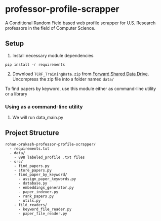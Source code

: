 # professor-profile-scrapper

A Conditional Random Field based web profile scrapper for U.S. Research professors in the field of Computer Science.


## Setup
1) Install necessary module dependencies
```
pip install -r requirements
```
2) Download `TCRF_TrainingData.zip` from [Forward Shared Data Drive](https://drive.google.com/drive/folders/1aovAiLgNLKRCc9QMergSt24yW9ko0ivG). Uncompress the zip file into a folder named `data/`


To find papers by keyword, use this module either as command-line utility or a library
### Using as a command-line utility
1) We will run data_main.py



## Project Structure
```
rohan-prakash-professor-profile-scrapper/
  - requirements.txt
  - data/
    - 898 labeled_profile .txt files
  - src/
    - find_papers.py
    - store_papers.py
    - find_paper_by_keyword/
      - assign_paper_keywords.py
      - database.py
      - embeddings_generator.py
      - paper_indexer.py
      - rank_papers.py
      - utils.py
    - fild_readers/
      - keyword_file_reader.py
      - paper_file_reader.py
```